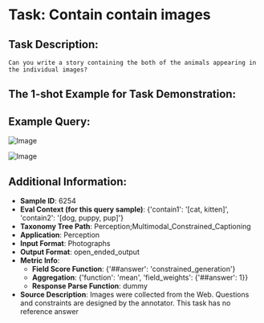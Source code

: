# Task: Contain contain images

## Task Description:

```
Can you write a story containing the both of the animals appearing in the individual images?
```

## The 1-shot Example for Task Demonstration:

## Example Query:

![Image](Figure1.png)

![Image](Figure2.png)



## Additional Information:

- **Sample ID**: 6254
- **Eval Context (for this query sample)**: {'contain1': '[cat, kitten]', 'contain2': '[dog, puppy, pup]'}
- **Taxonomy Tree Path**: Perception;Multimodal_Constrained_Captioning
- **Application**: Perception
- **Input Format**: Photographs
- **Output Format**: open_ended_output
- **Metric Info**:
  - **Field Score Function**: {'##answer': 'constrained_generation'}
  - **Aggregation**: {'function': 'mean', 'field_weights': {'##answer': 1}}
  - **Response Parse Function**: dummy
- **Source Description**: Images were collected from the Web. Questions and constraints are designed by the annotator. This task has no reference answer

